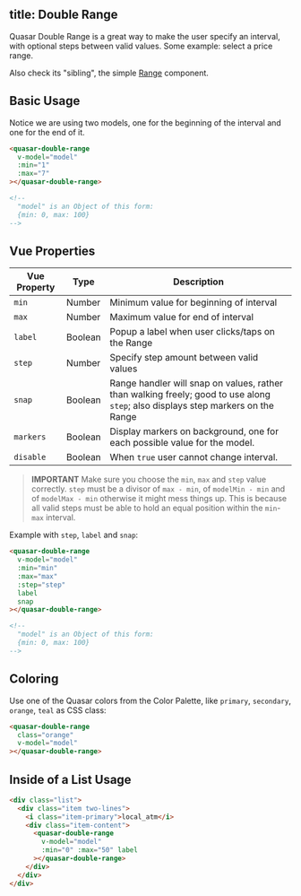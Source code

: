 title: Double Range
---
Quasar Double Range is a great way to make the user specify an interval, with optional steps between valid values. Some example: select a price range.

Also check its "sibling", the simple [Range](/components/range.html) component.

<input type="hidden" data-fullpage-demo="form/range/double">

## Basic Usage

Notice we are using two models, one for the beginning of the interval and one for the end of it.
``` html
<quasar-double-range
  v-model="model"
  :min="1"
  :max="7"
></quasar-double-range>

<!--
  "model" is an Object of this form:
  {min: 0, max: 100}
-->
```

## Vue Properties

| Vue Property | Type | Description |
| --- | --- | --- |
| `min` | Number | Minimum value for beginning of interval |
| `max` | Number | Maximum value for end of interval |
| `label` | Boolean | Popup a label when user clicks/taps on the Range |
| `step` | Number | Specify step amount between valid values |
| `snap` | Boolean | Range handler will snap on values, rather than walking freely; good to use along `step`; also displays step markers on the Range |
| `markers` | Boolean | Display markers on background, one for each possible value for the model. |
| `disable` | Boolean | When `true` user cannot change interval. |

> **IMPORTANT**
> Make sure you choose the `min`, `max` and `step` value correctly. `step` must be a divisor of `max - min`, of `modelMin - min` and of `modelMax - min` otherwise it might mess things up. This is because all valid steps must be able to hold an equal position within the `min`-`max` interval.

Example with `step`, `label` and `snap`:
``` html
<quasar-double-range
  v-model="model"
  :min="min"
  :max="max"
  :step="step"
  label
  snap
></quasar-double-range>

<!--
  "model" is an Object of this form:
  {min: 0, max: 100}
-->
```

## Coloring
Use one of the Quasar colors from the Color Palette, like `primary`, `secondary`, `orange`, `teal` as CSS class:

``` html
<quasar-double-range
  class="orange"
  v-model="model"
></quasar-double-range>
```

## Inside of a List Usage

``` html
<div class="list">
  <div class="item two-lines">
    <i class="item-primary">local_atm</i>
    <div class="item-content">
      <quasar-double-range
        v-model="model"
        :min="0" :max="50" label
      ></quasar-double-range>
    </div>
  </div>
</div>
```
